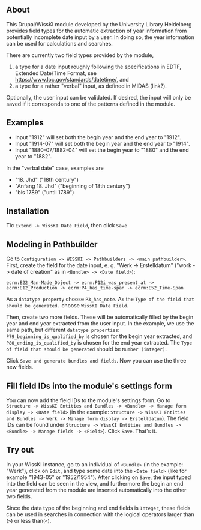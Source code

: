 ## About

This Drupal/WissKI module developed by the University Library Heidelberg provides field types for the automatic extraction of year information from potentially incomplete date input by a user. In doing so, the year information can be used for calculations and searches. 

There are currently two field types provided by the module, 

 1. a type for a date input roughly following the specifications in EDTF, Extended Date/Time Format, see https://www.loc.gov/standards/datetime/, and
 2. a type for a rather "verbal" input, as defined in MIDAS (link?).

Optionally, the user input can be validated. If desired, the input will only be saved if it corresponds to one of the patterns defined in the module.


## Examples

 * Input "1912" will set both the begin year and the end year to "1912". 
 * Input "1914-07" will set both the begin year and the end year to "1914".
 * Input "1880-07/1882-04" will set the begin year to "1880" and the end year to "1882".

 In the "verbal date" case, examples are

  * "18. Jhd" ("18th century")
  * "Anfang 18. Jhd" ("beginning of 18th century")
  * "bis 1789" ("until 1789")

## Installation

Tic `Extend -> WissKI Date Field`, then click `Save`

## Modeling in Pathbuilder

Go to `Configuration -> WISSKI -> Pathbuilders -> <main pathbuilder>`. First, create the field for the date input, e. g. "Werk -> Erstelldatum" ("work -> date of creation" as in `<Bundle> -> <Date field>`):

```
ecrm:E22_Man-Made_Object -> ecrm:P12i_was_present_at -> ecrm:E12_Production -> ecrm:P4_has_time-span -> ecrm:E52_Time-Span
```

As a `datatype property` choose `P3_has_note`. As the `Type of the field that should be generated.` choose `WissKI Date Field`.

Then, create two more fields. These will be automatically filled by the begin year and end year extracted from the user input. In the example, we use the same path, but different `datatype properties`: `P79_beginning_is_qualified_by` is chosen for the begin year extracted, and `P80_ending_is_qualified_by` is chosen for the end year extracted. The `Type of field that should be generated` should be `Number (integer)`.

Click `Save and generate bundles and fields`. Now you can use the three new fields.

## Fill field IDs into the module's settings form

You can now add the field IDs to the module's settings form. Go to `Structure -> WissKI Entities and Bundles -> <Bundle> -> Manage form display -> <Date field>` (in the example: `Structure -> WissKI Entities and Bundles -> Werk -> Manage form display -> Erstelldatum`). The field IDs can be found under `Structure -> WissKI Entities and Bundles -> <Bundle> -> Manage fields -> <Field>`). Click `Save`. That's it.

## Try out

In your WissKI instance, go to an individual of `<Bundle>` (in the example: "Werk"), click on `Edit`, and type some date into the `<Date field>` (like for example "1943-05" or "1952/1954"). After clicking on `Save`, the input typed into the field can be seen in the view, and furthermore the begin an end year generated from the module are inserted automatically into the other two fields.

Since the data type of the beginning and end fields is `Integer`, these fields can be used in searches in connection with the logical operators larger than (`>`) or less than(`<`).
